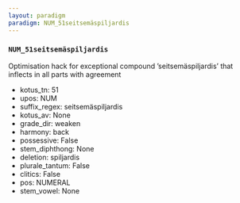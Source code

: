 ```yaml
---
layout: paradigm
paradigm: NUM_51seitsemäspiljardis
---
```

### ` NUM_51seitsemäspiljardis `

Optimisation hack for exceptional compound ’seitsemäspiljardis’ that inflects in all parts with agreement
* kotus_tn: 51
* upos: NUM
* suffix_regex: seitsemäspiljardis
* kotus_av: None
* grade_dir: weaken
* harmony: back
* possessive: False
* stem_diphthong: None
* deletion: spiljardis
* plurale_tantum: False
* clitics: False
* pos: NUMERAL
* stem_vowel: None
